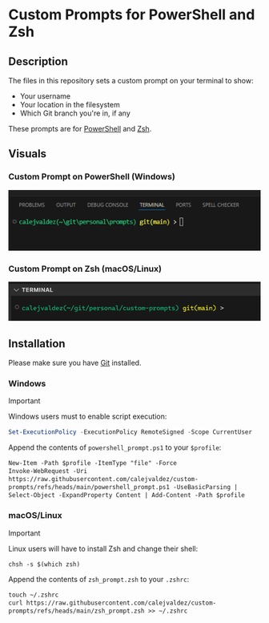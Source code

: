 # Custom Prompts for PowerShell and Zsh

## Description

The files in this repository sets a custom prompt on your terminal to show:

- Your username
- Your location in the filesystem
- Which Git branch you're in, if any

These prompts are for
[PowerShell](https://learn.microsoft.com/en-us/powershell/) and
[Zsh](https://www.zsh.org/).

## Visuals

### Custom Prompt on PowerShell (Windows)

![Windows custom prompt in PowerShell](./.github/assets/windows-custom-prompt.png)

### Custom Prompt on Zsh (macOS/Linux)

![macOS custom prompt in Zsh](./.github/assets/macos-custom-prompt.png)

## Installation

Please make sure you have [Git](https://git-scm.org/) installed.

### Windows

> [!IMPORTANT]
> Windows users must to enable script execution:
>
> ```powershell
> Set-ExecutionPolicy -ExecutionPolicy RemoteSigned -Scope CurrentUser
> ```

Append the contents of `powershell_prompt.ps1` to your `$profile`:

```pwsh
New-Item -Path $profile -ItemType "file" -Force
Invoke-WebRequest -Uri https://raw.githubusercontent.com/calejvaldez/custom-prompts/refs/heads/main/powershell_prompt.ps1 -UseBasicParsing | Select-Object -ExpandProperty Content | Add-Content -Path $profile
```

### macOS/Linux

> [!IMPORTANT]
> Linux users will have to install Zsh and change their shell:
>
> ```shell
> chsh -s $(which zsh)
> ```

Append the contents of `zsh_prompt.zsh` to your `.zshrc`:

```shell
touch ~/.zshrc
curl https://raw.githubusercontent.com/calejvaldez/custom-prompts/refs/heads/main/zsh_prompt.zsh >> ~/.zshrc
```
